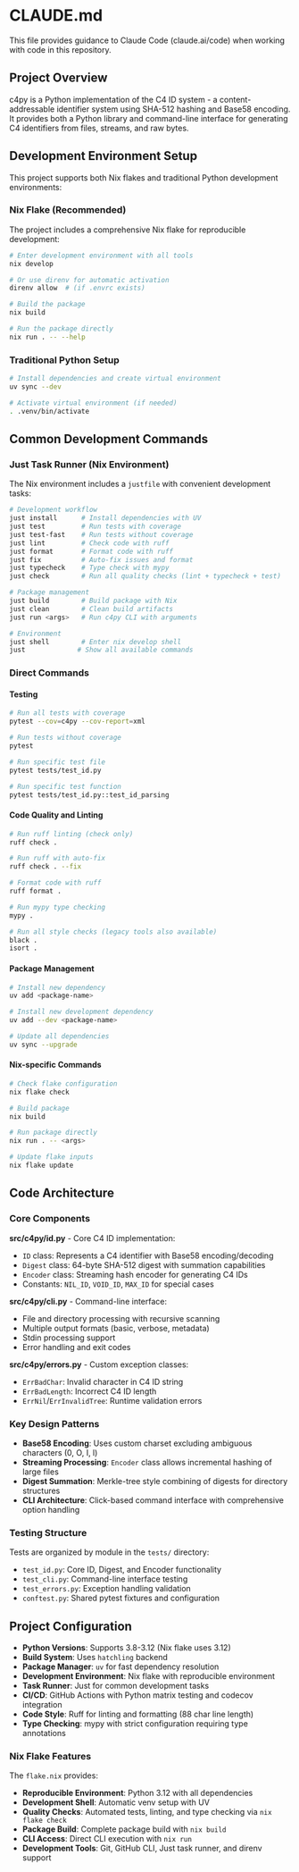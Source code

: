 # CLAUDE.md

This file provides guidance to Claude Code (claude.ai/code) when working with code in this repository.

## Project Overview

c4py is a Python implementation of the C4 ID system - a content-addressable identifier system using SHA-512 hashing and Base58 encoding. It provides both a Python library and command-line interface for generating C4 identifiers from files, streams, and raw bytes.

## Development Environment Setup

This project supports both Nix flakes and traditional Python development environments:

### Nix Flake (Recommended)

The project includes a comprehensive Nix flake for reproducible development:

```bash
# Enter development environment with all tools
nix develop

# Or use direnv for automatic activation
direnv allow  # (if .envrc exists)

# Build the package
nix build

# Run the package directly
nix run . -- --help
```

### Traditional Python Setup

```bash
# Install dependencies and create virtual environment
uv sync --dev

# Activate virtual environment (if needed)
. .venv/bin/activate
```

## Common Development Commands

### Just Task Runner (Nix Environment)

The Nix environment includes a `justfile` with convenient development tasks:

```bash
# Development workflow
just install      # Install dependencies with UV
just test         # Run tests with coverage
just test-fast    # Run tests without coverage
just lint         # Check code with ruff
just format       # Format code with ruff
just fix          # Auto-fix issues and format
just typecheck    # Type check with mypy
just check        # Run all quality checks (lint + typecheck + test)

# Package management
just build        # Build package with Nix
just clean        # Clean build artifacts
just run <args>   # Run c4py CLI with arguments

# Environment
just shell        # Enter nix develop shell
just             # Show all available commands
```

### Direct Commands

#### Testing
```bash
# Run all tests with coverage
pytest --cov=c4py --cov-report=xml

# Run tests without coverage
pytest

# Run specific test file
pytest tests/test_id.py

# Run specific test function
pytest tests/test_id.py::test_id_parsing
```

#### Code Quality and Linting
```bash
# Run ruff linting (check only)
ruff check .

# Run ruff with auto-fix
ruff check . --fix

# Format code with ruff
ruff format .

# Run mypy type checking
mypy .

# Run all style checks (legacy tools also available)
black .
isort .
```

#### Package Management
```bash
# Install new dependency
uv add <package-name>

# Install new development dependency  
uv add --dev <package-name>

# Update all dependencies
uv sync --upgrade
```

#### Nix-specific Commands
```bash
# Check flake configuration
nix flake check

# Build package
nix build

# Run package directly
nix run . -- <args>

# Update flake inputs
nix flake update
```

## Code Architecture

### Core Components

**src/c4py/id.py** - Core C4 ID implementation:
- `ID` class: Represents a C4 identifier with Base58 encoding/decoding
- `Digest` class: 64-byte SHA-512 digest with summation capabilities  
- `Encoder` class: Streaming hash encoder for generating C4 IDs
- Constants: `NIL_ID`, `VOID_ID`, `MAX_ID` for special cases

**src/c4py/cli.py** - Command-line interface:
- File and directory processing with recursive scanning
- Multiple output formats (basic, verbose, metadata)
- Stdin processing support
- Error handling and exit codes

**src/c4py/errors.py** - Custom exception classes:
- `ErrBadChar`: Invalid character in C4 ID string
- `ErrBadLength`: Incorrect C4 ID length  
- `ErrNil`/`ErrInvalidTree`: Runtime validation errors

### Key Design Patterns

- **Base58 Encoding**: Uses custom charset excluding ambiguous characters (0, O, I, l)
- **Streaming Processing**: `Encoder` class allows incremental hashing of large files
- **Digest Summation**: Merkle-tree style combining of digests for directory structures
- **CLI Architecture**: Click-based command interface with comprehensive option handling

### Testing Structure

Tests are organized by module in the `tests/` directory:
- `test_id.py`: Core ID, Digest, and Encoder functionality
- `test_cli.py`: Command-line interface testing
- `test_errors.py`: Exception handling validation
- `conftest.py`: Shared pytest fixtures and configuration

## Project Configuration

- **Python Versions**: Supports 3.8-3.12 (Nix flake uses 3.12)
- **Build System**: Uses `hatchling` backend
- **Package Manager**: `uv` for fast dependency resolution
- **Development Environment**: Nix flake with reproducible environment
- **Task Runner**: Just for common development tasks
- **CI/CD**: GitHub Actions with Python matrix testing and codecov integration
- **Code Style**: Ruff for linting and formatting (88 char line length)
- **Type Checking**: mypy with strict configuration requiring type annotations

### Nix Flake Features

The `flake.nix` provides:
- **Reproducible Environment**: Python 3.12 with all dependencies
- **Development Shell**: Automatic venv setup with UV
- **Quality Checks**: Automated tests, linting, and type checking via `nix flake check`
- **Package Build**: Complete package build with `nix build`
- **CLI Access**: Direct CLI execution with `nix run`
- **Development Tools**: Git, GitHub CLI, Just task runner, and direnv support